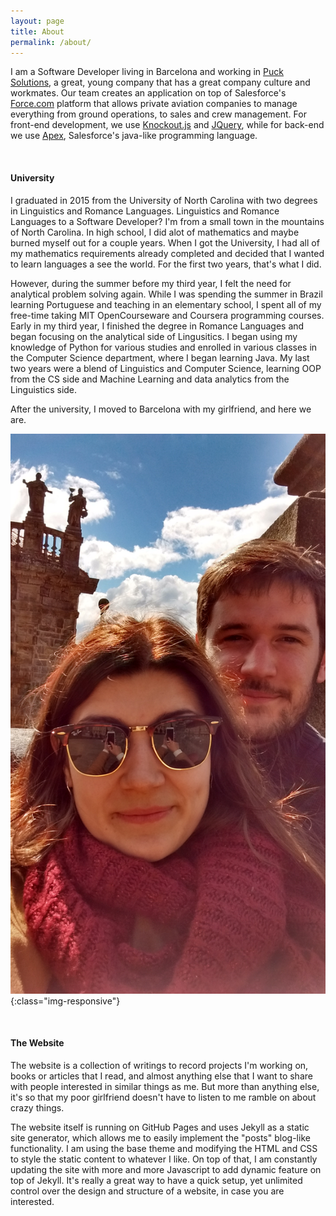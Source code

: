 ```yaml
---
layout: page
title: About
permalink: /about/
---
```


I am a Software Developer living in Barcelona and working in [Puck Solutions](http://www.puck.eu), a great, young company that has a great company culture and workmates. Our team creates an application on top of Salesforce's [Force.com](https://en.wikipedia.org/wiki/Salesforce.com#Force.com) platform that allows private aviation companies to manage everything from ground operations, to sales and crew management. For front-end development, we use [Knockout.js](http://knockoutjs.com) and [JQuery](https://jquery.com), while for back-end we use [Apex](https://developer.salesforce.com/docs/atlas.en-us.apexcode.meta/apexcode/apex_intro_what_is_apex.htm), Salesforce's java-like programming language.

<br>

#### University

I graduated in 2015 from the University of North Carolina with two degrees in Linguistics and Romance Languages. Linguistics and Romance Languages to a Software Developer? I'm from a small town in the mountains of North Carolina. In high school, I did alot of mathematics and maybe burned myself out for a couple years. When I got the University, I had all of my mathematics requirements already completed and decided that I wanted to learn languages a see the world. For the first two years, that's what I did. 

However, during the summer before my third year, I felt the need for analytical problem solving again. While I was spending the summer in Brazil learning Portuguese and teaching in an elementary school, I spent all of my free-time taking MIT OpenCourseware and Coursera programming courses. Early in my third year, I finished the degree in Romance Languages and began focusing on the analytical side of Lingusitics. I began using my knowledge of Python for various studies and enrolled in various classes in the Computer Science department, where I began learning Java. My last two years were a blend of Linguistics and Computer Science, learning OOP from the CS side and Machine Learning and data analytics from the Linguistics side. 

After the university, I moved to Barcelona with my girlfriend, and here we are.

![Jon and Amanda](/img/jon_amanda_santiago.jpg){:class="img-responsive"}

<br>

#### The Website

The website is a collection of writings to record projects I'm working on, books or articles that I read, and almost anything else that I want to share with people interested in similar things as me. But more than anything else, it's so that my poor girlfriend doesn't have to listen to me ramble on about crazy things. 

The website itself is running on GitHub Pages and uses Jekyll as a static site generator, which allows me to easily implement the "posts" blog-like functionality. I am using the base theme and modifying the HTML and CSS to style the static content to whatever I like. On top of that, I am constantly updating the site with more and more Javascript to add dynamic feature on top of Jekyll. It's really a great way to have a quick setup, yet unlimited control over the design and structure of a website, in case you are interested.

